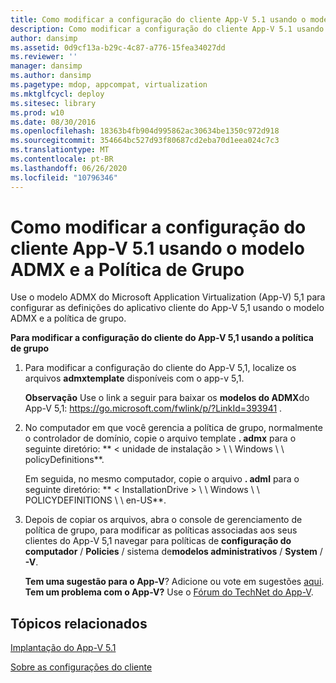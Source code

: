 ```yaml
---
title: Como modificar a configuração do cliente App-V 5.1 usando o modelo ADMX e a Política de Grupo
description: Como modificar a configuração do cliente App-V 5.1 usando o modelo ADMX e a Política de Grupo
author: dansimp
ms.assetid: 0d9cf13a-b29c-4c87-a776-15fea34027dd
ms.reviewer: ''
manager: dansimp
ms.author: dansimp
ms.pagetype: mdop, appcompat, virtualization
ms.mktglfcycl: deploy
ms.sitesec: library
ms.prod: w10
ms.date: 08/30/2016
ms.openlocfilehash: 18363b4fb904d995862ac30634be1350c972d918
ms.sourcegitcommit: 354664bc527d93f80687cd2eba70d1eea024c7c3
ms.translationtype: MT
ms.contentlocale: pt-BR
ms.lasthandoff: 06/26/2020
ms.locfileid: "10796346"
---
```

# Como modificar a configuração do cliente App-V 5.1 usando o modelo ADMX e a Política de Grupo


Use o modelo ADMX do Microsoft Application Virtualization (App-V) 5,1 para configurar as definições do aplicativo cliente do App-V 5,1 usando o modelo ADMX e a política de grupo.

**Para modificar a configuração do cliente do App-V 5,1 usando a política de grupo**

1.  Para modificar a configuração do cliente do App-V 5,1, localize os arquivos **admxtemplate** disponíveis com o app-v 5,1.

    **Observação**  Use o link a seguir para baixar os **modelos do ADMX**do App-V 5,1: <https://go.microsoft.com/fwlink/p/?LinkId=393941> .

     

2.  No computador em que você gerencia a política de grupo, normalmente o controlador de domínio, copie o arquivo template **. admx** para o seguinte diretório: ** &lt; unidade de instalação &gt; \ \ Windows \ \ policyDefinitions**.

    Em seguida, no mesmo computador, copie o arquivo **. adml** para o seguinte diretório: ** &lt; InstallationDrive &gt; \ \ Windows \ \ POLICYDEFINITIONS \ \ en-US**.

3.  Depois de copiar os arquivos, abra o console de gerenciamento de política de grupo, para modificar as políticas associadas aos seus clientes do App-V 5,1 navegar para políticas de **configuração do computador**  /  **Policies**  /  sistema de**modelos administrativos**  /  **System**  /  **-V**.

    **Tem uma sugestão para o App-V**? Adicione ou vote em sugestões [aqui](http://appv.uservoice.com/forums/280448-microsoft-application-virtualization). **Tem um problema com o App-V?** Use o [Fórum do TechNet do App-V](https://social.technet.microsoft.com/Forums/home?forum=mdopappv).

## Tópicos relacionados


[Implantação do App-V 5.1](deploying-app-v-51.md)

[Sobre as configurações do cliente](about-client-configuration-settings51.md)

 

 





